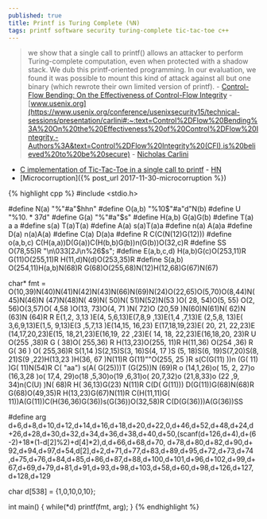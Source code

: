 ```yaml
---
published: true
title: Printf is Turing Complete (%N)
tags: printf software security turing-complete tic-tac-toe c++
---
```

> we show that a single call to printf() allows an attacker to perform Turing-complete computation, even when protected with a shadow stack. We dub this printf-oriented programming. In our evaluation, we found it was possible to mount this kind of attack against all but one binary (which rewrote their own limited version of printf). - [Control-Flow Bending: On the Effectiveness of Control-Flow Integrity](https://www.usenix.org/system/files/conference/usenixsecurity15/sec15-paper-carlini.pdf) - [www.usenix.org](https://www.usenix.org/conference/usenixsecurity15/technical-sessions/presentation/carlini#:~:text=Control%2DFlow%20Bending%3A%20On%20the%20Effectiveness%20of%20Control%2DFlow%20Integrity,-Authors%3A&text=Control%2DFlow%20Integrity%20(CFI),is%20believed%20to%20be%20secure) - [Nicholas Carlini](https://nicholas.carlini.com/)

- [C implementation of Tic-Tac-Toe in a single call to printf](https://github.com/carlini/printf-tac-toe) - [HN](https://news.ycombinator.com/item?id=23445546)
- [Microcorruption]({% post_url 2017-11-30-microcorruption %})

{% highlight cpp %}
#include <stdio.h> 

#define N(a)       "%"#a"$hhn"
#define O(a,b)     "%10$"#a"d"N(b)
#define U          "%10$.*37$d"
#define G(a)       "%"#a"$s"
#define H(a,b)     G(a)G(b)
#define T(a)       a a 
#define s(a)       T(a)T(a)
#define A(a)       s(a)T(a)a
#define n(a)       A(a)a
#define D(a)       n(a)A(a)
#define C(a)       D(a)a
#define R          C(C(N(12)G(12)))
#define o(a,b,c)   C(H(a,a))D(G(a))C(H(b,b)G(b))n(G(b))O(32,c)R
#define SS         O(78,55)R "\n\033[2J\n%26$s";
#define E(a,b,c,d) H(a,b)G(c)O(253,11)R G(11)O(255,11)R H(11,d)N(d)O(253,35)R
#define S(a,b)     O(254,11)H(a,b)N(68)R G(68)O(255,68)N(12)H(12,68)G(67)N(67)

char* fmt = O(10,39)N(40)N(41)N(42)N(43)N(66)N(69)N(24)O(22,65)O(5,70)O(8,44)N(
            45)N(46)N    (47)N(48)N(    49)N( 50)N(     51)N(52)N(53    )O( 28,
            54)O(5,        55) O(2,    56)O(3,57)O(      4,58 )O(13,    73)O(4,
            71 )N(   72)O   (20,59    )N(60)N(61)N(       62)N (63)N    (64)R R
            E(1,2,   3,13   )E(4,    5,6,13)E(7,8,9        ,13)E(1,4    ,7,13)E
            (2,5,8,        13)E(    3,6,9,13)E(1,5,         9,13)E(3    ,5,7,13
            )E(14,15,    16,23)    E(17,18,19,23)E(          20, 21,    22,23)E
            (14,17,20,23)E(15,    18,21,23)E(16,19,    22     ,23)E(    14, 18,
            22,23)E(16,18,20,    23)R U O(255 ,38)R    G (     38)O(    255,36)
            R H(13,23)O(255,    11)R H(11,36) O(254    ,36)     R G(    36 ) O(
            255,36)R S(1,14    )S(2,15)S(3, 16)S(4,    17 )S     (5,    18)S(6,
            19)S(7,20)S(8,    21)S(9    ,22)H(13,23    )H(36,     67    )N(11)R
            G(11)""O(255,    25 )R        s(C(G(11)    ))n (G(          11) )G(
            11)N(54)R C(    "aa")   s(A(   G(25)))T    (G(25))N         (69)R o
            (14,1,26)o(    15, 2,   27)o   (16,3,28    )o( 17,4,        29)o(18
            ,5,30)o(19    ,6,31)o(        20,7,32)o    (21,8,33)o       (22 ,9,
            34)n(C(U)    )N( 68)R H(    36,13)G(23)    N(11)R C(D(      G(11)))
            D(G(11))G(68)N(68)R G(68)O(49,35)R H(13,23)G(67)N(11)R C(H(11,11)G(
            11))A(G(11))C(H(36,36)G(36))s(G(36))O(32,58)R C(D(G(36)))A(G(36))SS

#define arg d+6,d+8,d+10,d+12,d+14,d+16,d+18,d+20,d+22,0,d+46,d+52,d+48,d+24,d\
            +26,d+28,d+30,d+32,d+34,d+36,d+38,d+40,d+50,(scanf(d+126,d+4),d+(6\
            -2)+18*(1-d[2]%2)+d[4]*2),d,d+66,d+68,d+70, d+78,d+80,d+82,d+90,d+\
            92,d+94,d+97,d+54,d[2],d+2,d+71,d+77,d+83,d+89,d+95,d+72,d+73,d+74\
            ,d+75,d+76,d+84,d+85,d+86,d+87,d+88,d+100,d+101,d+96,d+102,d+99,d+\
            67,d+69,d+79,d+81,d+91,d+93,d+98,d+103,d+58,d+60,d+98,d+126,d+127,\
            d+128,d+129

char d[538] = {1,0,10,0,10};

int main() {
    while(*d) printf(fmt, arg);
}
{% endhighlight %}
